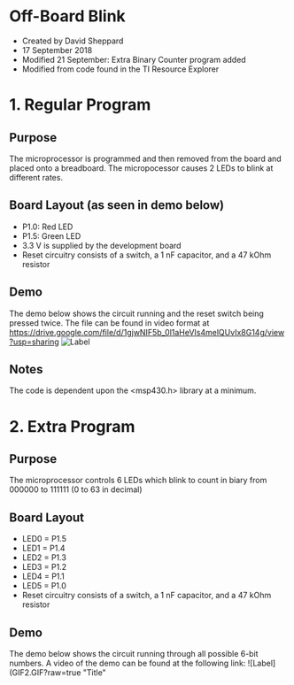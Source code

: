 # Off-Board Blink
- Created by David Sheppard
- 17 September 2018
- Modified 21 September: Extra Binary Counter program added
- Modified from code found in the TI Resource Explorer
# 1. Regular Program
## Purpose
The microprocessor is programmed and then removed from the board and placed onto a breadboard. The micropocessor causes 2 LEDs to blink at different rates.
## Board Layout (as seen in demo below)
- P1.0: Red LED
- P1.5: Green LED
- 3.3 V is supplied by the development board
- Reset circuitry consists of a switch, a 1 nF capacitor, and a 47 kOhm resistor
## Demo
The demo below shows the circuit running and the reset switch being pressed twice. The file can be found in video format at https://drive.google.com/file/d/1gjwNIF5b_0l1aHeVIs4melQUvIx8G14g/view?usp=sharing
![Label](GIF.GIF?raw=true "Title")
## Notes
The code is dependent upon the <msp430.h> library at a minimum.
# 2. Extra Program
## Purpose
The microprocessor controls 6 LEDs which blink to count in biary from 000000 to 111111 (0 to 63 in decimal)
## Board Layout
- LED0 = P1.5
- LED1 = P1.4
- LED2 = P1.3
- LED3 = P1.2
- LED4 = P1.1
- LED5 = P1.0
- Reset circuitry consists of a switch, a 1 nF capacitor, and a 47 kOhm resistor
## Demo
The demo below shows the circuit running through all possible 6-bit numbers. A video of the demo can be found at the following link: 
![Label](GIF2.GIF?raw=true "Title"